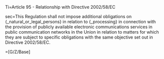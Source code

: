 Ti=Article 95 - Relationship with Directive 2002/58/EC

sec=This Regulation shall not impose additional obligations on {_natural_or_legal_persons} in relation to {_processing} in connection with the provision of publicly available electronic communications services in public communication networks in the Union in relation to matters for which they are subject to specific obligations with the same objective set out in Directive 2002/58/EC.

=[G/Z/Base]
